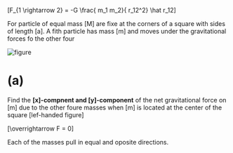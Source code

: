 \[F_{1 \rightarrow 2} = -G \frac{ m_1 m_2}{ r_12^2} \hat r_12\]

For particle of equal mass \[M\] are fixe at the corners of a square 
with sides of length \[a\].  A fith particle has mass \[m\] and moves 
under the gravitational forces fo the other four

![figure](https://dl.dropbox.com/u/11444220/00/Screen%20Shot%202012-06-11%20at%204.09.27%20PM.png)

# (a) 

Find the **\[x\]-compnent and \[y\]-component** of the net gravitational 
force on \[m\] due to the other foure masses when \[m\] is located at
the center of the square [lef-handed figure]

\[\overrightarrow F  = 0\] 

Each of the masses pull in equal and oposite directions.


